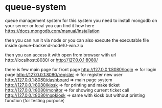 # queue-system
queue management system
for this system you need to install mongodb on your server or local 
you can find it how here https://docs.mongodb.com/manual/installation

then you can run it via node or you can also execute the executable file inside queue-backend-node10-win.zip

then you can access it with open from browser with url http://localhost:8080/ or http://127.0.0.1:8080/

there is few main page for front page
http://127.0.0.1:8080/login => for login page
http://127.0.0.1:8080/register => for register new user
http://127.0.0.1:8080/dashboard => main page system 
http://127.0.0.1:8080/kiosk => for printing and make ticket
http://127.0.0.1:8080/monitor => for showing current ticket call
http://127.0.0.1:8080/nopkiosk => same with kiosk but without printing function (for testing purpose)
